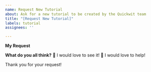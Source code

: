 ```yaml
---
name: Request New Tutorial
about: Ask for a new tutorial to be created by the Quickwit team
title: "[Request New Tutorial]"
labels: tutorial
assignees: ''

---
```


**My Request**
<!--
👋 Hello!
Please let us know what kind of content would you like to us to add. 
Include as many details as possible to your request.
Feel free to add external links for our reference.
Let us know if you would like to help so we do it together!
-->

**What do you all think?**
👀 I would love to see it!
🚀 I would love to help!

Thank you for your request!